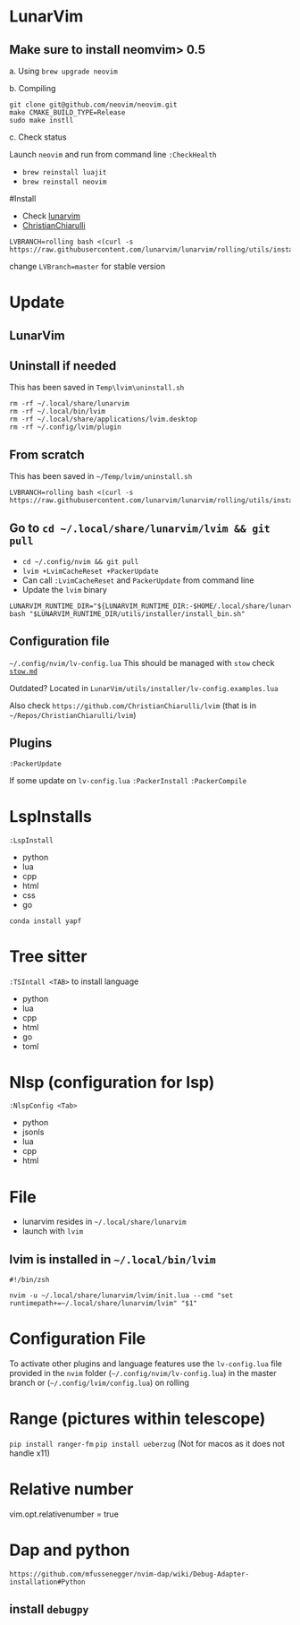 # LunarVim

## Make sure to install neomvim> 0.5

a. Using `brew upgrade neovim`

b. Compiling
```
git clone git@github.com/neovim/neovim.git
make CMAKE_BUILD_TYPE=Release
sudo make instll
```

c. Check status

Launch `neovim` and run from command line `:CheckHealth`

* `brew reinstall luajit`
* `brew reinstall neovim`

#Install
* Check [lunarvim](https://github.com/LunarVim/LunarVim)
* [ChristianChiarulli]( https://github.com/ChristianChiarulli/LunarVim)
```
LVBRANCH=rolling bash <(curl -s https://raw.githubusercontent.com/lunarvim/lunarvim/rolling/utils/installer/install.sh)
```
change `LVBranch=master` for stable version


# Update
## LunarVim
## Uninstall if needed
This has been saved in `Temp\lvim\uninstall.sh`

```
rm -rf ~/.local/share/lunarvim
rm -rf ~/.local/bin/lvim
rm -rf ~/.local/share/applications/lvim.desktop
rm -rf ~/.config/lvim/plugin
```

## From scratch
This has been saved in `~/Temp/lvim/uninstall.sh`

```
LVBRANCH=rolling bash <(curl -s https://raw.githubusercontent.com/lunarvim/lunarvim/rolling/utils/installer/install.sh)
```

## Go to `cd ~/.local/share/lunarvim/lvim && git pull`
* `cd ~/.config/nvim && git pull`
* `lvim +LvimCacheReset +PackerUpdate`
* Can call `:LvimCacheReset` and `PackerUpdate` from command line
* Update the `lvim` binary
```
LUNARVIM_RUNTIME_DIR="${LUNARVIM_RUNTIME_DIR:-$HOME/.local/share/lunarvim"
bash "$LUNARVIM_RUNTIME_DIR/utils/installer/install_bin.sh"
```

## Configuration file
`~/.config/nvim/lv-config.lua`
This should be managed with `stow` check [`stow.md`](stow.md)

Outdated? Located in `LunarVim/utils/installer/lv-config.examples.lua`

Also check `https://github.com/ChristianChiarulli/lvim` (that is in `~/Repos/ChristianChiarulli/lvim`)


## Plugins
`:PackerUpdate`

If some update on `lv-config.lua`
`:PackerInstall`
`:PackerCompile`

# LspInstalls

`:LspInstall`

* python
* lua
* cpp
* html
* css
* go

`conda install yapf`


# Tree sitter 
`:TSIntall <TAB>` to install language
* python
* lua
* cpp
* html
* go
* toml


# Nlsp  (configuration for lsp)
`:NlspConfig <Tab>`
* python
* jsonls
* lua
* cpp
* html

# File
* lunarvim resides in `~/.local/share/lunarvim`
* launch with `lvim`
## lvim is installed in `~/.local/bin/lvim`

```
#!/bin/zsh

nvim -u ~/.local/share/lunarvim/lvim/init.lua --cmd "set runtimepath+=~/.local/share/lunarvim/lvim" "$1"
```

# Configuration File

To activate other plugins and language features use the `lv-config.lua` 
file provided in the `nvim` folder 
(`~/.config/nvim/lv-config.lua`) in the master branch or 
(`~/.config/lvim/config.lua`) on rolling


# Range (pictures within telescope)
`pip install ranger-fm`
`pip install ueberzug` (Not for macos as it does not handle x11)


# Relative number
vim.opt.relativenumber = true

# Dap and python

`https://github.com/mfussenegger/nvim-dap/wiki/Debug-Adapter-installation#Python`

## install `debugpy`

